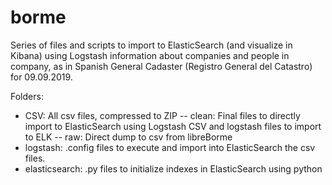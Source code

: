 # borme
Series of files and scripts to import to ElasticSearch (and visualize in Kibana) using Logstash information about companies and people in company, as in Spanish General Cadaster (Registro General del Catastro) for 09.09.2019.

Folders:
- CSV: All csv files, compressed to ZIP
-- clean: Final files to directly import to ElasticSearch using Logstash
CSV and logstash files to import to ELK
-- raw: Direct dump to csv from libreBorme
- logstash: .config files to execute and import into ElasticSearch the csv files.
- elasticsearch: .py files to initialize indexes in ElasticSearch using python

